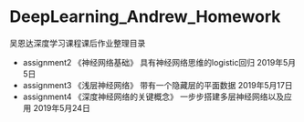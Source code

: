 # DeepLearning_Andrew_Homework
吴恩达深度学习课程课后作业整理目录
- assignment2 《神经网络基础》 具有神经网络思维的logistic回归    2019年5月5日
- assignment3 《浅层神经网络》 带有一个隐藏层的平面数据          2019年5月17日
- assignment4 《深度神经网络的关键概念》 一步步搭建多层神经网络以及应用    2019年5月24日
